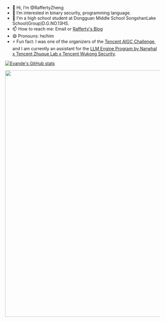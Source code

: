 - 👋 Hi, I’m @RaffertyZheng
- 👀 I’m interested in binary security, programming language.
- 🏫 I'm a high school student at Dongguan Middle School SongshanLake School(Group)D.G.NO.13HS.
- 📫 How to reach me: Email or [Rafferty's Blog](https://RaffertyZheng.github.io/)
- 😄 Pronouns: he/him
- ⚡ Fun fact: I was one of the organizers of the [Tencent AIGC Challenge](https://bbs.kanxue.com/thread-286577.htm), and I am currently an assistant for the [LLM Engine Program by Narwhal x Tencent Zhuque Lab x Tencent Wukong Security](https://securenexuslab.github.io/2025/07/16/LLM-engine-plan/).

[![Evande's GitHub stats](https://github-readme-stats.vercel.app/api?username=RaffertyZheng)](https://github.com/anuraghazra/github-readme-stats)

<img height="800px" src="https://github-readme-stats.vercel.app/api/top-langs/?username=RaffertyZheng&layout=compact&theme=light&hide=javascript,html,css,ejs" />



